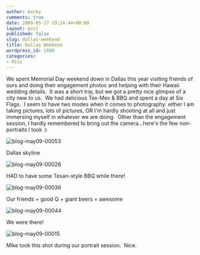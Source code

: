 ```yaml
---
author: becky
comments: true
date: 2009-05-27 19:24:44+00:00
layout: post
published: false
slug: dallas-weekend
title: Dallas Weekend
wordpress_id: 1690
categories:
- Misc
---
```


We spent Memorial Day weekend down in Dallas this year visiting friends of ours and doing their engagement photos and helping with their Hawaii wedding details.  It was a short trip, but we got a pretty nice glimpse of a city new to us.  We had delicious Tex-Mex & BBQ and spent a day at Six Flags.  I seem to have two modes when it comes to photography: either I am taking pictures, lots of pictures, OR I'm hardly shooting at all and just immersing myself in whatever we are doing.  Other than the engagement session, I hardly remembered to bring out the camera...here's the few non-portraits I took :) 




![blog-may09-00053](http://beta.beckyjenson.com/wp-content/uploads/2009/05/blog-may09-00053.jpg)




Dallas skyline




![blog-may09-00026](http://beta.beckyjenson.com/wp-content/uploads/2009/05/blog-may09-00026.jpg)




HAD to have some Texan-style BBQ while there!




![blog-may09-00036](http://beta.beckyjenson.com/wp-content/uploads/2009/05/blog-may09-00036.jpg)




Our friends + good Q + giant beers = awesome




![blog-may09-00044](http://beta.beckyjenson.com/wp-content/uploads/2009/05/blog-may09-00044.jpg)




We were there!




![blog-may09-00015](http://beta.beckyjenson.com/wp-content/uploads/2009/05/blog-may09-00015.jpg)




Mike took this shot during our portrait session.  Nice. 




 

